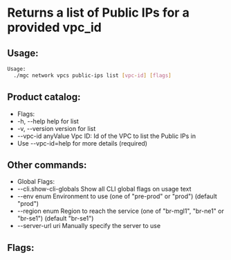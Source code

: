 # Returns a list of Public IPs for a provided vpc_id

## Usage:
```bash
Usage:
  ./mgc network vpcs public-ips list [vpc-id] [flags]
```

## Product catalog:
- Flags:
- -h, --help              help for list
- -v, --version           version for list
- --vpc-id anyValue   Vpc ID: Id of the VPC to list the Public IPs in
- Use --vpc-id=help for more details (required)

## Other commands:
- Global Flags:
- --cli.show-cli-globals   Show all CLI global flags on usage text
- --env enum               Environment to use (one of "pre-prod" or "prod") (default "prod")
- --region enum            Region to reach the service (one of "br-mgl1", "br-ne1" or "br-se1") (default "br-se1")
- --server-url uri         Manually specify the server to use

## Flags:
```bash

```

